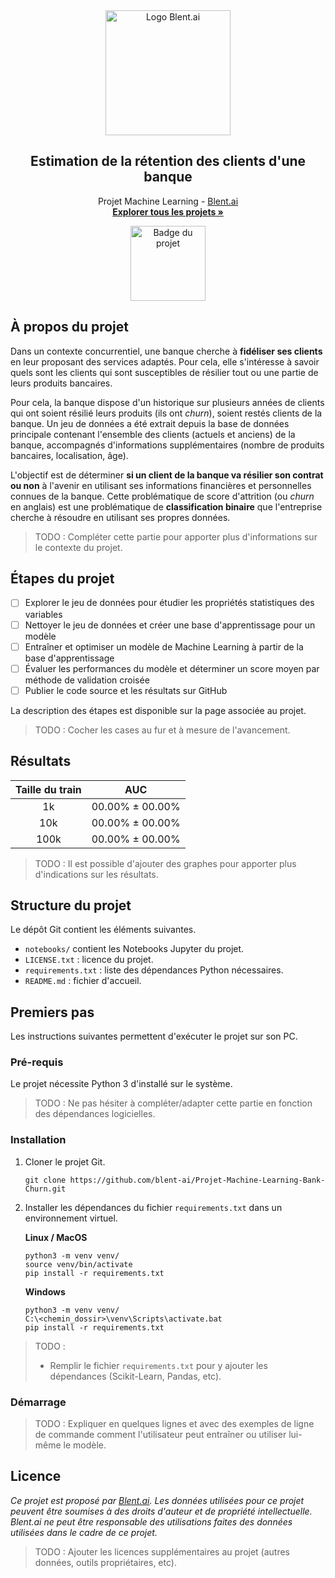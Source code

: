
<div align="center">
  <a href="https://blent.ai">
    <img src="https://blent-static-media.s3.eu-west-3.amazonaws.com/images/logo/logo_blent_300x.png" alt="Logo Blent.ai" width="200" />
  </a>

  <h2 align="center">Estimation de la rétention des clients d'une banque</h2>

  <p align="center">
    Projet Machine Learning - <a href="https://blent.ai">Blent.ai</a>
    <br />
    <a href="https://blent.ai/app/projects" target="_blank"><strong>Explorer tous les projets »</strong></a>
</div>

<div align="center"><img src="https://cdn.static-media.blent.ai/images/projects/badge_bank_churn.svg" width="120" alt="Badge du projet" /></div>

## À propos du projet

Dans un contexte concurrentiel, une banque cherche à  **fidéliser ses clients**  en leur proposant des services adaptés. Pour cela, elle s'intéresse à savoir quels sont les clients qui sont susceptibles de résilier tout ou une partie de leurs produits bancaires.

Pour cela, la banque dispose d'un historique sur plusieurs années de clients qui ont soient résilié leurs produits (ils ont  _churn_), soient restés clients de la banque. Un jeu de données a été extrait depuis la base de données principale contenant l'ensemble des clients (actuels et anciens) de la banque, accompagnés d'informations supplémentaires (nombre de produits bancaires, localisation, âge).

L'objectif est de déterminer  **si un client de la banque va résilier son contrat ou non**  à l'avenir en utilisant ses informations financières et personnelles connues de la banque. Cette problématique de score d'attrition (ou  _churn_  en anglais) est une problématique de  **classification binaire**  que l'entreprise cherche à résoudre en utilisant ses propres données.

> TODO : Compléter cette partie pour apporter plus d'informations sur le contexte du projet.

## Étapes du projet

- [ ] Explorer le jeu de données pour étudier les propriétés statistiques des variables
- [ ] Nettoyer le jeu de données et créer une base d'apprentissage pour un modèle
- [ ] Entraîner et optimiser un modèle de Machine Learning à partir de la base d'apprentissage
- [ ] Évaluer les performances du modèle et déterminer un score moyen par méthode de validation croisée
- [ ] Publier le code source et les résultats sur GitHub

La description des étapes est disponible sur la page associée au projet.

> TODO : Cocher les cases au fur et à mesure de l'avancement.

## Résultats

| Taille du train |      AUC      |
|:---------------:|:-------------------:|
|        1k       | 00.00% ± 00.00% |
|       10k       | 00.00% ± 00.00% |
|       100k      | 00.00% ± 00.00% |

> TODO : Il est possible d'ajouter des graphes pour apporter plus d'indications sur les résultats.

## Structure du projet

Le dépôt Git contient les éléments suivantes.

- `notebooks/` contient les Notebooks Jupyter du projet.
- `LICENSE.txt` : licence du projet.
- `requirements.txt` : liste des dépendances Python nécessaires.
- `README.md` : fichier d'accueil.

## Premiers pas

Les instructions suivantes permettent d'exécuter le projet sur son PC.

### Pré-requis

Le projet nécessite Python 3 d'installé sur le système.

> TODO : Ne pas hésiter à compléter/adapter cette partie en fonction des dépendances logicielles.

### Installation

1. Cloner le projet Git.
	```
	git clone https://github.com/blent-ai/Projet-Machine-Learning-Bank-Churn.git
	```
2. Installer les dépendances du fichier `requirements.txt` dans un environnement virtuel.

	**Linux / MacOS**
	```
	python3 -m venv venv/
	source venv/bin/activate
	pip install -r requirements.txt
	```
	**Windows**
	```
	python3 -m venv venv/
	C:\<chemin_dossir>\venv\Scripts\activate.bat
	pip install -r requirements.txt
	```

> TODO :
> - Remplir le fichier `requirements.txt` pour y ajouter les dépendances (Scikit-Learn, Pandas, etc).

### Démarrage

> TODO : Expliquer en quelques lignes et avec des exemples de ligne de commande comment l'utilisateur peut entraîner ou utiliser lui-même le modèle. 

## Licence

*Ce projet est proposé par <a href="https://blent.ai">Blent.ai</a>. Les données utilisées pour ce projet peuvent être soumises à des droits d'auteur et de propriété intellectuelle. Blent.ai ne peut être responsable des utilisations faites des données utilisées dans le cadre de ce projet.*

> TODO : Ajouter les licences supplémentaires au projet (autres données, outils propriétaires, etc).
